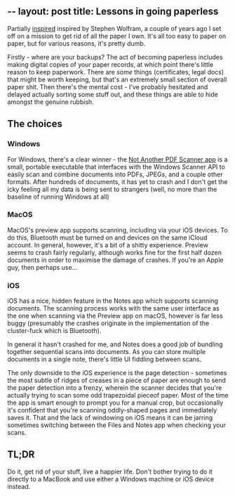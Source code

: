 --
layout: post
title: Lessons in going paperless
---

Partially [inspired](https://writings.stephenwolfram.com/2019/02/seeking-the-productive-life-some-details-of-my-personal-infrastructure/) inspired by Stephen Wolfram, a couple of years ago I set off on a mission to get rid of all the paper I own. It's all too easy to paper on paper, but for various reasons, it's pretty dumb.


Firstly - where are your backups? The act of becoming paperless includes making digital copies of your paper records, at which point there's little reason to keep paperwork. There are *some* things (certificates, legal docs) that might be worth keeping, but that's an extremely small section of overall paper shit. Then there's the mental cost - I've probably hesitated and delayed actually sorting some stuff out, and these things are able to hide amongst the genuine rubbish.


## The choices

### Windows

For Windows, there's a clear winner - the [Not Another PDF Scanner app](https://www.naps2.com/) is a small, portable executable that interfaces with the Windows Scanner API to easily scan and combine documents into PDFs, JPEGs, and a couple other formats. After hundreds of documents, it has yet to crash and I don't get the icky feeling all my data is being sent to strangers (well, no more than the baseline of running Windows at all)


### MacOS

MacOS's preview app supports scanning, including via your iOS devices. To do this, Bluetooth must be turned on and devices on the same iCloud account. In general, however, it's a bit of a shitty experience. Preview seems to crash fairly regularly, although works fine for the first half dozen documents in order to maximise the damage of crashes. If you're an Apple guy, then perhaps use...

### iOS

iOS has a nice, hidden feature in the Notes app which supports scanning documents. The scanning process works with the same user interface as the one when scanning via the Preview app on macOS, however is far less buggy (presumably the crashes originate in the implementation of the cluster-fuck which is Bluetooth).

In general it hasn't crashed for me, and Notes does a good job of bundling together sequential scans into documents. As you can store multiple documents in a single note, there's little UI fiddling between scans.

The only downside to the iOS experience is the page detection - sometimes the most subtle of ridges of creases in a piece of paper are enough to send the paper detection into a frenzy, wherein the scanner decides that you're actually trying to scan some odd trapezoidal pieceof paper. Most of the time the app is smart enough to prompt you for a manual crop, but occasionally it's confident that you're scanning oddly-shaped pages and immediately saves it. That and the lack of windowing on iOS means it can be jarring sometimes switching between the Files and Notes app when checking your scans.


## TL;DR

Do it, get rid of your stuff, live a happier life. Don't bother trying to do it directly to a MacBook and use either a Windows machine or iOS device instead.

